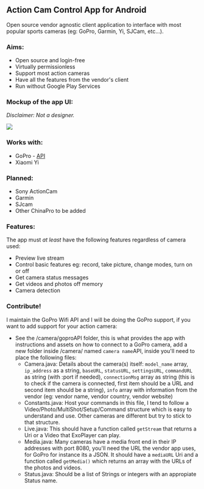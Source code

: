 ## Action Cam Control App for Android

Open source vendor agnostic client application to interface with most popular sports cameras (eg: GoPro, Garmin, Yi, SJCam, etc...).

### Aims:

- Open source and login-free
- Virtually permissionless
- Support most action cameras
- Have all the features from the vendor's client
- Run without Google Play Services

### Mockup of the app UI:

*Disclaimer: Not a designer.*

![](https://i.imgur.com/6NyLUrL.png)

### Works with:

- GoPro - [API](http://github.com/konradit/goprowifihack)
- Xiaomi Yi

### Planned:

- Sony ActionCam
- Garmin
- SJcam
- Other ChinaPro to be added

### Features:

The app must *at least* have the following features regardless of camera used:

- Preview live stream
- Control basic features eg: record, take picture, change modes, turn on or off
- Get camera status messages
- Get videos and photos off memory
- Camera detection

### Contribute!

I maintain the GoPro Wifi API and I will be doing the GoPro support, if you want to add support for your action camera:

- See the /camera/goproAPI folder, this is what provides the app with instructions and assets on how to connect to a GoPro camera, add a new folder inside /camera/ named ```camera name```API, inside you'll need to place the following files: 
	- Camera.java: Details about the camera(s) itself: ```model_name``` array, ```ip_address``` as a string, ```baseURL```, ```statusURL```, ```settingsURL```, ```commandURL``` as string (with :port if needed), ```connectionMsg``` array as string (this is to check if the camera is connected, first item should be a URL and second item should be a string), ```info``` array with information from the vendor (eg: vendor name, vendor country, vendor website)
	- Constants.java: Host your commands in this file, I tend to follow a Video/Photo/MultiShot/Setup/Command structure which is easy to understand and use. Other cameras are different but try to stick to that structure.
	- Live.java: This should have a function called ```getStream``` that returns a Uri or a Video that ExoPlayer can play.
	- Media.java: Many cameras have a media front end in their IP addresses with port 8080, you'll need the URL the vendor app uses, for GoPro for instance its a JSON. It should have a ```mediaURL``` Uri and a function called ```getMedia()``` which returns an array with the URLs of the photos and videos.
	- Status.java: Should be a list of Strings or integers with an appropiate Status name.
